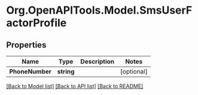 # Org.OpenAPITools.Model.SmsUserFactorProfile

## Properties

Name | Type | Description | Notes
------------ | ------------- | ------------- | -------------
**PhoneNumber** | **string** |  | [optional] 

[[Back to Model list]](../README.md#documentation-for-models) [[Back to API list]](../README.md#documentation-for-api-endpoints) [[Back to README]](../README.md)

